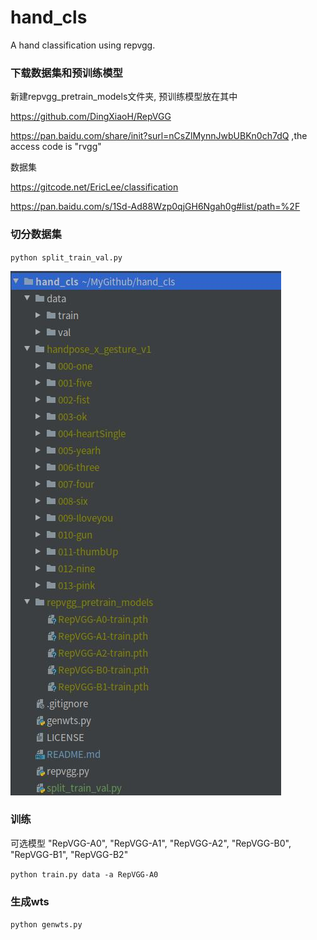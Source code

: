 # hand_cls
A hand classification using repvgg.

### 下载数据集和预训练模型
新建repvgg_pretrain_models文件夹, 预训练模型放在其中

https://github.com/DingXiaoH/RepVGG 

https://pan.baidu.com/share/init?surl=nCsZlMynnJwbUBKn0ch7dQ ,the access code is "rvgg"

数据集

https://gitcode.net/EricLee/classification

https://pan.baidu.com/s/1Sd-Ad88Wzp0qjGH6Ngah0g#list/path=%2F

### 切分数据集
`python split_train_val.py`

![图片](./dist/1.png)

### 训练
可选模型 "RepVGG-A0", "RepVGG-A1", "RepVGG-A2", "RepVGG-B0", "RepVGG-B1", "RepVGG-B2"

`python train.py data -a RepVGG-A0`

### 生成wts
`python genwts.py`